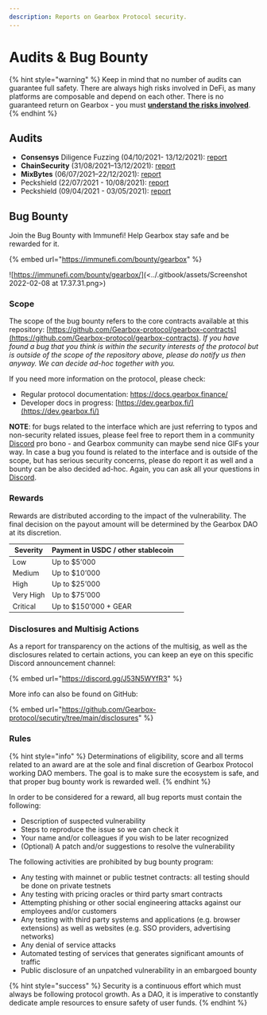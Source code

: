 ```yaml
---
description: Reports on Gearbox Protocol security.
---
```


# Audits & Bug Bounty

{% hint style="warning" %}
Keep in mind that no number of audits can guarantee full safety. There are always high risks involved in DeFi, as many platforms are composable and depend on each other. There is no guaranteed return on Gearbox - you must [**understand the risks involved**](risks-terms.md).
{% endhint %}

## Audits

* **Consensys** Diligence Fuzzing (04/10/2021- 13/12/2021): [report](https://github.com/Gearbox-protocol/gearbox-contracts/blob/master/audits/ConsensysDiligence%20\_Fuzzing\_report.pdf)
* **ChainSecurity** (31/08/2021–13/12/2021): [report](https://github.com/Gearbox-protocol/gearbox-contracts/blob/master/audits/ChainSecurity\_Gearbox\_audit.pdf)
* **MixBytes** (06/07/2021–22/12/2021): [report](https://github.com/Gearbox-protocol/gearbox-contracts/blob/master/audits/MixBytes\_security\_audit\_report.pdf)
* Peckshield (22/07/2021 - 10/08/2021): [report](https://github.com/Gearbox-protocol/gearbox-contracts/blob/master/audits/Peckshield-10.08.2021.pdf)
* Peckshield (09/04/2021 - 03/05/2021): [report](https://github.com/Gearbox-protocol/gearbox-contracts/blob/master/audits/Peckshield-03.05.2021.pdf)

## Bug Bounty

Join the Bug Bounty with Immunefi! Help Gearbox stay safe and be rewarded for it.

{% embed url="https://immunefi.com/bounty/gearbox" %}

![https://immunefi.com/bounty/gearbox/](<../.gitbook/assets/Screenshot 2022-02-08 at 17.37.31.png>)

### Scope&#x20;

The scope of the bug bounty refers to the core contracts available at this repository: [https://github.com/Gearbox-protocol/gearbox-contracts](https://github.com/Gearbox-protocol/gearbox-contracts). _If you have found a bug that you think is within the security interests of the protocol but is outside of the scope of the repository above, please do notify us then anyway. We can decide ad-hoc together with you._

If you need more information on the protocol, please check:&#x20;

* Regular protocol documentation: [https://docs.gearbox.finance/ ](https://docs.gearbox.finance/)
* Developer docs in progress: [https://dev.gearbox.fi/](https://dev.gearbox.fi/)

**NOTE**: for bugs related to the interface which are just referring to typos and non-security related issues, please feel free to report them in a community [Discord](https://discord.gg/5YuHH9tvms) pro bono - and Gearbox community can maybe send nice GIFs your way. In case a bug you found is related to the interface and is outside of the scope, but has serious security concerns, please do report it as well and a bounty can be also decided ad-hoc. Again, you can ask all your questions in [Discord](https://discord.gg/JZgvmaenwn).

### Rewards&#x20;

Rewards are distributed according to the impact of the vulnerability. The final decision on the payout amount will be determined by the Gearbox DAO at its discretion.

| Severity  | Payment in USDC / other stablecoin |   |
| --------- | ---------------------------------- | - |
| Low       | Up to $5’000                       |   |
| Medium    | Up to $10’000                      |   |
| High      | Up to $25’000                      |   |
| Very High | Up to $75’000                      |   |
| Critical  | Up to $150’000 + GEAR              |   |

### Disclosures and Multisig Actions

As a report for transparency on the actions of the multisig, as well as the disclosures related to certain actions, you can keep an eye on this specific Discord announcement channel:&#x20;

{% embed url="https://discord.gg/J53N5WYfR3" %}

More info can also be found on GitHub:&#x20;

{% embed url="https://github.com/Gearbox-protocol/secutiry/tree/main/disclosures" %}

### Rules

{% hint style="info" %}
Determinations of eligibility, score and all terms related to an award are at the sole and final discretion of Gearbox Protocol working DAO members. The goal is to make sure the ecosystem is safe, and that proper bug bounty work is rewarded well.
{% endhint %}

In order to be considered for a reward, all bug reports must contain the following:&#x20;

* Description of suspected vulnerability&#x20;
* Steps to reproduce the issue so we can check it&#x20;
* Your name and/or colleagues if you wish to be later recognized&#x20;
* (Optional) A patch and/or suggestions to resolve the vulnerability

The following activities are prohibited by bug bounty program:&#x20;

* Any testing with mainnet or public testnet contracts: all testing should be done on private testnets
* Any testing with pricing oracles or third party smart contracts&#x20;
* Attempting phishing or other social engineering attacks against our employees and/or customers&#x20;
* Any testing with third party systems and applications (e.g. browser extensions) as well as websites (e.g. SSO providers, advertising networks)&#x20;
* Any denial of service attacks&#x20;
* Automated testing of services that generates significant amounts of traffic&#x20;
* Public disclosure of an unpatched vulnerability in an embargoed bounty

{% hint style="success" %}
Security is a continuous effort which must always be following protocol growth. As a DAO, it is imperative to constantly dedicate ample resources to ensure safety of user funds.
{% endhint %}

